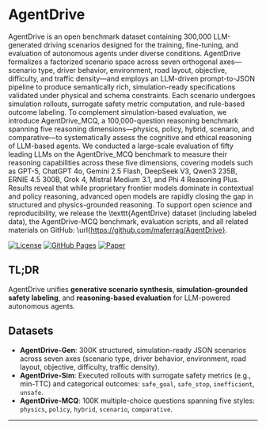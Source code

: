 # AgentDrive 

AgentDrive is an open benchmark dataset containing 300,000 LLM-generated driving scenarios designed for the training, fine-tuning, and evaluation of autonomous agents under diverse conditions. AgentDrive formalizes a factorized scenario space across seven orthogonal axes—scenario type, driver behavior, environment, road layout, objective, difficulty, and traffic density—and employs an LLM-driven prompt-to-JSON pipeline to produce semantically rich, simulation-ready specifications validated under physical and schema constraints. Each scenario undergoes simulation rollouts, surrogate safety metric computation, and rule-based outcome labeling. To complement simulation-based evaluation, we introduce AgentDrive\_MCQ, a 100,000-question reasoning benchmark spanning five reasoning dimensions—physics, policy, hybrid, scenario, and comparative—to systematically assess the cognitive and ethical reasoning of LLM-based agents. We conducted a large-scale evaluation of fifty leading LLMs on the AgentDrive\_MCQ benchmark to measure their reasoning capabilities across these five dimensions, covering models such as GPT-5, ChatGPT 4o, Gemini 2.5 Flash, DeepSeek V3, Qwen3 235B, ERNIE 4.5 300B, Grok 4, Mistral Medium 3.1, and Phi 4 Reasoning Plus. Results reveal that while proprietary frontier models dominate in contextual and policy reasoning, advanced open models are rapidly closing the gap in structured and physics-grounded reasoning. To support open science and reproducibility, we release the \texttt{AgentDrive} dataset (including labeled data), the AgentDrive-MCQ benchmark, evaluation scripts, and all related materials on GitHub: \url{https://github.com/maferrag/AgentDrive}.

[![License](https://img.shields.io/badge/License-Apache_2.0-blue.svg)](LICENSE)
[![GitHub Pages](https://img.shields.io/badge/site-online-brightgreen)]([https://USER.github.io/AgentDrive](https://github.com/maferrag/AgentDrive/))
[![Paper](https://img.shields.io/badge/paper-PDF-red)](link-to-paper)

## TL;DR
AgentDrive unifies **generative scenario synthesis**, **simulation-grounded safety labeling**, and **reasoning-based evaluation** for LLM-powered autonomous agents.

## Datasets
- **AgentDrive-Gen**: 300K structured, simulation-ready JSON scenarios across seven axes (scenario type, driver behavior, environment, road layout, objective, difficulty, traffic density).
- **AgentDrive-Sim**: Executed rollouts with surrogate safety metrics (e.g., min-TTC) and categorical outcomes: `safe_goal`, `safe_stop`, `inefficient`, `unsafe`.
- **AgentDrive-MCQ**: 100K multiple-choice questions spanning five styles: `physics`, `policy`, `hybrid`, `scenario`, `comparative`.


---
